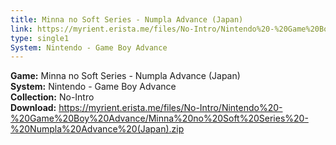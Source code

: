 ```yaml
---
title: Minna no Soft Series - Numpla Advance (Japan)
link: https://myrient.erista.me/files/No-Intro/Nintendo%20-%20Game%20Boy%20Advance/Minna%20no%20Soft%20Series%20-%20Numpla%20Advance%20(Japan).zip
type: single1
System: Nintendo - Game Boy Advance
---
```

<b>Game:</b> Minna no Soft Series - Numpla Advance (Japan)<br>
<b>System:</b> Nintendo - Game Boy Advance<br>
<b>Collection:</b> No-Intro<br>
<b>Download:</b> https://myrient.erista.me/files/No-Intro/Nintendo%20-%20Game%20Boy%20Advance/Minna%20no%20Soft%20Series%20-%20Numpla%20Advance%20(Japan).zip
